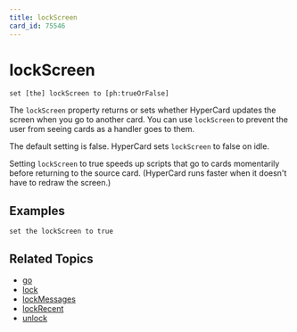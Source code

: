 ```yaml
---
title: lockScreen
card_id: 75546
---
```


# lockScreen

`set [the] lockScreen to [ph:trueOrFalse]`

The `lockScreen` property returns or sets whether HyperCard updates the screen when you go to another card. You can use `lockScreen` to prevent the user from seeing cards as a handler goes to them.

The default setting is false. HyperCard sets `lockScreen` to false on idle.

Setting `lockScreen` to true speeds up scripts that go to cards momentarily before returning to the source card. (HyperCard runs faster when it doesn't have to redraw the screen.) 

## Examples

```
set the lockScreen to true
```

## Related Topics

* [go](/HyperTalkReference/commands/go)
* [lock](/HyperTalkReference/commands/lock)
* [lockMessages](/HyperTalkReference/properties/lockMessages)
* [lockRecent](/HyperTalkReference/properties/lockRecent)
* [unlock](/HyperTalkReference/commands/unlock)
